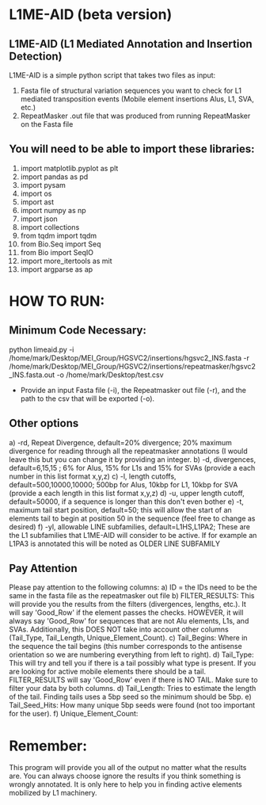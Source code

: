 # L1ME-AID (beta version)
## L1ME-AID (L1 Mediated Annotation and Insertion Detection)

L1ME-AID is a simple python script that takes two files as input:
  1) Fasta file of structural variation sequences you want to check for L1 mediated transposition events (Mobile element insertions Alus, L1, SVA, etc.)
  2) RepeatMasker .out file that was produced from running RepeatMasker on the Fasta file

## You will need to be able to import these libraries:
  1) import matplotlib.pyplot as plt
  2) import pandas as pd
  3) import pysam
  4) import os
  5) import ast
  6) import numpy as np
  7) import json
  8) import collections
  9) from tqdm import tqdm
  10) from Bio.Seq import Seq
  11) from Bio import SeqIO
  12) import more_itertools as mit
  13) import argparse as ap

# HOW TO RUN:

## Minimum Code Necessary:
python limeaid.py -i /home/mark/Desktop/MEI_Group/HGSVC2/insertions/hgsvc2_INS.fasta -r /home/mark/Desktop/MEI_Group/HGSVC2/insertions/repeatmasker/hgsvc2_INS.fasta.out -o /home/mark/Desktop/test.csv
- Provide an input Fasta file (-i), the Repeatmasker out file (-r), and the path to the csv that will be exported (-o).

## Other options

  a) -rd, Repeat Divergence, default=20% divergence; 20% maximum divergence for reading through all the repeatmasker annotations (I would leave this but you can change it by providing an integer.
  b) -d, divergences, default=6,15,15 ; 6% for Alus, 15% for L1s and 15% for SVAs (provide a each number in this list format x,y,z)
  c) -l, length cutoffs, default=500,10000,10000; 500bp for Alus, 10kbp for L1, 10kbp for SVA (provide a each length in this list format x,y,z)
  d) -u, upper length cutoff, default=50000, if a sequence is longer than this don't even bother
  e) -t, maximum tail start position, default=50; this will allow the start of an elements tail to begin at position 50 in the sequence (feel free to change as desired)
  f) -yl, allowable LINE subfamilies, default=L1HS,L1PA2; These are the L1 subfamilies that L1ME-AID will consider to be active. If for example an L1PA3 is annotated this will be noted as OLDER LINE SUBFAMILY

## Pay Attention
Please pay attention to the following columns:
  a) ID = the IDs need to be the same in the fasta file as the repeatmasker out file
  b) FILTER_RESULTS: This will provide you the results from the filters (divergences, lengths, etc.). It will say 'Good_Row' if the element passes the checks. HOWEVER, it will always say 'Good_Row' for sequences that are not Alu elements, L1s, and SVAs. Additionally, this DOES NOT take into account other columns (Tail_Type, Tail_Length, Unique_Element_Count).
  c) Tail_Begins: Where in the sequence the tail begins (this number corresponds to the antisense orientation so we are numbering everything from left to right).
  d) Tail_Type: This will try and tell you if there is a tail possibly what type is present. If you are looking for active mobile elements there should be a tail. FILTER_RESULTS will say 'Good_Row' even if there is NO TAIL. Make sure to filter your data by both columns.
  d) Tail_Length: Tries to estimate the length of the tail. Finding tails uses a 5bp seed so the minimum should be 5bp.
  e) Tail_Seed_Hits: How many unique 5bp seeds were found (not too important for the user).
  f) Unique_Element_Count: 

# Remember:
This program will provide you all of the output no matter what the results are. You can always choose ignore the results if you think something is wrongly annotated. It is only here to help you in finding active elements mobilized by L1 machinery.

